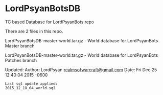 # LordPsyanBotsDB
TC based Database for LordPsyanBots repo

There are 2 files in this repo.

LordPsyanBotsDB-master-world.tar.gz - World database for LordPsyanBots Master branch

LordPsyanBotsDB-master-world.tar.gz - World database for LordPsyanBots Patches branch


Updated:
Author: LordPsyan <realmsofwarcraft@gmail.com>
Date:   Fri Dec 25 12:40:04 2015 -0600

	Last sql update applied:
	2015_12_18_04_world.sql
	
